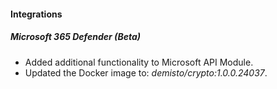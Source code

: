 
#### Integrations
##### Microsoft 365 Defender (Beta)
- Added additional functionality to Microsoft API Module.
- Updated the Docker image to: *demisto/crypto:1.0.0.24037*.
